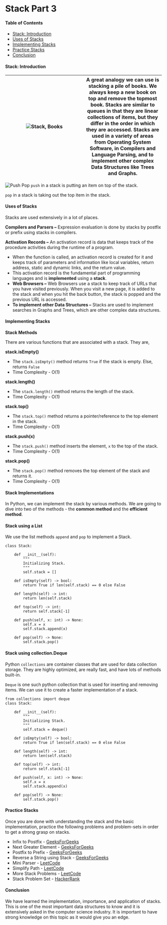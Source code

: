 Stack Part 3
============

#### Table of Contents <span id="table-of-contents"></span>

-   [Stack: Introduction](https://www.section.io/engineering-education/stack-data-structure-python/#stack:-introduction)
-   [Uses of Stacks](https://www.section.io/engineering-education/stack-data-structure-python/#uses-of-stacks)
-   [Implementing Stacks](https://www.section.io/engineering-education/stack-data-structure-python/#implementing-stacks)
-   [Practice Stacks](https://www.section.io/engineering-education/stack-data-structure-python/#practice-stacks)
-   [Conclusion](https://www.section.io/engineering-education/stack-data-structure-python/#conclusion)

#### Stack: Introduction <span id="stack-introduction"></span>

<table><colgroup><col style="width: 50%" /><col style="width: 50%" /></colgroup><thead><tr class="header"><th><img src="https://www.section.io/engineering-education/stack-data-structure-python/stack-books.jpg" alt="Stack, Books" /></th><th>A great analogy we can use is stacking a pile of books. We always keep a new book on top and remove the topmost book. Stacks are similar to queues in that they are linear collections of items, but they differ in the order in which they are accessed. Stacks are used in a variety of areas from Operating System Software, in Compilers and Language Parsing, and to implement other complex Data Structures like Trees and Graphs.</th></tr></thead><tbody></tbody></table>

![Push Pop](https://www.section.io/engineering-education/stack-data-structure-python/pushpop.png) `push` in a stack is putting an item on top of the stack.

`pop` in a stack is taking out the top item in the stack.

#### Uses of Stacks <span id="uses-of-stacks"></span>

Stacks are used extensively in a lot of places.

**Compilers and Parsers –** Expression evaluation is done by stacks by postfix or prefix using stacks in compilers.

**Activation Records –** An activation record is data that keeps track of the procedure activities during the runtime of a program.

-   When the function is called, an activation record is created for it and keeps track of parameters and information like local variables, return address, static and dynamic links, and the return value.
-   This activation record is the fundamental part of programming languages and is **implemented** using a **stack**.
-   **Web Browsers –** Web Browsers use a stack to keep track of URLs that you have visited previously. When you visit a new page, it is added to the stack and when you hit the back button, the stack is popped and the previous URL is accessed.
-   **To implement other Data Structures –** Stacks are used to implement searches in Graphs and Trees, which are other complex data structures.

#### Implementing Stacks <span id="implementing-stacks"></span>

**Stack Methods**

There are various functions that are associated with a stack. They are,

**stack.isEmpty()**

-   The `stack.isEmpty()` method returns `True` if the stack is empty. Else, returns `False`
-   Time Complexity - O(1)

**stack.length()**

-   The `stack.length()` method returns the length of the stack.
-   Time Complexity - O(1)

**stack.top()**

-   The `stack.top()` method returns a pointer/reference to the top element in the stack.
-   Time Complexity - O(1)

**stack.push(x)**

-   The `stack.push()` method inserts the element, `x` to the top of the stack.
-   Time Complexity - O(1)

**stack.pop()**

-   The `stack.pop()` method removes the top element of the stack and returns it.
-   Time Complexity - O(1)

#### Stack Implementations <span id="stack-implementations"></span>

In Python, we can implement the stack by various methods. We are going to dive into two of the methods - the **common method** and the **efficient method**.

#### Stack using a List <span id="stack-using-a-list"></span>

We use the list methods `append` and `pop` to implement a Stack.

    class Stack:

        def __init__(self):
            """
            Initializing Stack.
            """
            self.stack = []

        def isEmpty(self) -> bool:
            return True if len(self.stack) == 0 else False

        def length(self) -> int:
            return len(self.stack)

        def top(self) -> int:
            return self.stack[-1]

        def push(self, x: int) -> None:
            self.x = x
            self.stack.append(x)

        def pop(self) -> None:
            self.stack.pop()

#### Stack using collection.Deque <span id="stack-using-collectiondeque"></span>

Python `collections` are container classes that are used for data collection storage. They are highly optimized, are really fast, and have lots of methods built-in.

`Deque` is one such python collection that is used for inserting and removing items. We can use it to create a faster implementation of a stack.

    from collections import deque
    class Stack:

        def __init__(self):
            """
            Initializing Stack.
            """
            self.stack = deque()

        def isEmpty(self) -> bool:
            return True if len(self.stack) == 0 else False

        def length(self) -> int:
            return len(self.stack)

        def top(self) -> int:
            return self.stack[-1]

        def push(self, x: int) -> None:
            self.x = x
            self.stack.append(x)

        def pop(self) -> None:
            self.stack.pop()

#### Practice Stacks <span id="practice-stacks"></span>

Once you are done with understanding the stack and the basic implementation, practice the following problems and problem-sets in order to get a strong grasp on stacks.

-   Infix to Postfix - [GeeksForGeeks](https://www.geeksforgeeks.org/stack-set-2-infix-to-postfix/)
-   Next Greater Element - [GeeksForGeeks](https://www.geeksforgeeks.org/next-greater-element/)
-   Postfix to Prefix - [GeeksForGeeks](https://www.geeksforgeeks.org/postfix-prefix-conversion/)
-   Reverse a String using Stack - [GeeksForGeeks](https://www.geeksforgeeks.org/stack-set-3-reverse-string-using-stack/)
-   Mini Parser - [LeetCode](https://leetcode.com/problems/mini-parser/)
-   Simplify Path - [LeetCode](https://leetcode.com/problems/simplify-path/)
-   More Stack Problems - [LeetCode](https://leetcode.com/tag/stack/)
-   Stack Problem Set - [HackerRank](https://www.hackerrank.com/domains/data-structures?filters%5Bsubdomains%5D%5B%5D=stacks)

#### Conclusion <span id="conclusion"></span>

We have learned the implementation, importance, and application of stacks. This is one of the most important data structures to know and it is extensively asked in the computer science industry. It is important to have strong knowledge on this topic as it would give you an edge.
